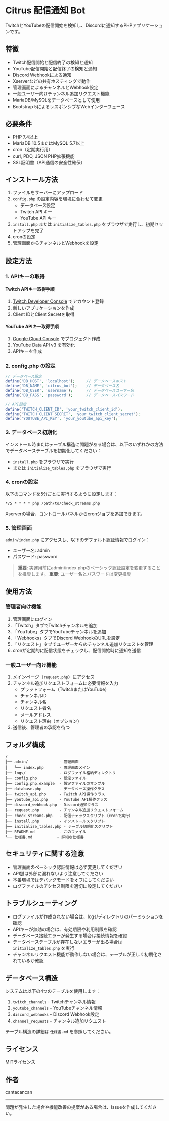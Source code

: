 # Citrus 配信通知 Bot

TwitchとYouTubeの配信開始を検知し、Discordに通知するPHPアプリケーションです。

## 特徴

- Twitch配信開始と配信終了の検知と通知
- YouTube配信開始と配信終了の検知と通知
- Discord Webhookによる通知
- Xserverなどの共有ホスティングで動作
- 管理画面によるチャンネルとWebhook設定
- 一般ユーザー向けチャンネル追加リクエスト機能
- MariaDB/MySQLをデータベースとして使用
- Bootstrap 5によるレスポンシブなWebインターフェース

## 必要条件

- PHP 7.4以上
- MariaDB 10.5またはMySQL 5.7以上
- cron（定期実行用）
- curl, PDO, JSON PHP拡張機能
- SSL証明書（API通信の安全性確保）

## インストール方法

1. ファイルをサーバーにアップロード
2. `config.php` の設定内容を環境に合わせて変更
   - データベース設定
   - Twitch API キー
   - YouTube API キー
3. `install.php` または `initialize_tables.php` をブラウザで実行し、初期セットアップを完了
4. cronの設定
5. 管理画面からチャンネルとWebhookを設定

## 設定方法

### 1. APIキーの取得

#### Twitch APIキー取得手順
1. [Twitch Developer Console](https://dev.twitch.tv/console/apps) でアカウント登録
2. 新しいアプリケーションを作成
3. Client IDとClient Secretを取得

#### YouTube APIキー取得手順
1. [Google Cloud Console](https://console.cloud.google.com/) でプロジェクト作成
2. YouTube Data API v3 を有効化
3. APIキーを作成

### 2. config.php の設定

```php
// データベース設定
define('DB_HOST', 'localhost');     // データベースホスト
define('DB_NAME', 'citrus_bot');    // データベース名
define('DB_USER', 'username');      // データベースユーザー名
define('DB_PASS', 'password');      // データベースパスワード

// API設定
define('TWITCH_CLIENT_ID', 'your_twitch_client_id');
define('TWITCH_CLIENT_SECRET', 'your_twitch_client_secret');
define('YOUTUBE_API_KEY', 'your_youtube_api_key');
```

### 3. データベース初期化

インストール時またはテーブル構造に問題がある場合は、以下のいずれかの方法でデータベーステーブルを初期化してください：

- `install.php` をブラウザで実行
- または `initialize_tables.php` をブラウザで実行

### 4. cronの設定

以下のコマンドを5分ごとに実行するように設定します：

```
*/5 * * * * php /path/to/check_streams.php
```

Xserverの場合、コントロールパネルからcronジョブを追加できます。

### 5. 管理画面

`admin/index.php` にアクセスし、以下のデフォルト認証情報でログイン：

- ユーザー名: admin
- パスワード: password

> **重要**: 実運用前にadmin/index.phpのベーシック認証設定を変更することを推奨します。
> **重要**: ユーザー名とパスワードは変更推奨

## 使用方法

### 管理者向け機能

1. 管理画面にログイン
2. 「Twitch」タブでTwitchチャンネルを追加
3. 「YouTube」タブでYouTubeチャンネルを追加
4. 「Webhooks」タブでDiscord WebhookのURLを設定
5. 「リクエスト」タブでユーザーからのチャンネル追加リクエストを管理
6. cronが定期的に配信状態をチェックし、配信開始時に通知を送信

### 一般ユーザー向け機能

1. メインページ（`request.php`）にアクセス
2. チャンネル追加リクエストフォームに必要情報を入力
   - プラットフォーム（TwitchまたはYouTube）
   - チャンネルID
   - チャンネル名
   - リクエスト者名
   - メールアドレス
   - リクエスト理由（オプション）
3. 送信後、管理者の承認を待つ

## フォルダ構成

```
/
├── admin/              - 管理画面
│   └── index.php       - 管理画面メイン
├── logs/               - ログファイル格納ディレクトリ
├── config.php          - 設定ファイル
├── config.php.example  - 設定ファイルのサンプル
├── database.php        - データベース操作クラス
├── twitch_api.php      - Twitch API操作クラス
├── youtube_api.php     - YouTube API操作クラス
├── discord_webhook.php - Discord通知クラス
├── request.php         - チャンネル追加リクエストフォーム
├── check_streams.php   - 配信チェックスクリプト（cronで実行）
├── install.php         - インストールスクリプト
├── initialize_tables.php - テーブル初期化スクリプト
├── README.md           - このファイル
└── 仕様書.md           - 詳細な仕様書
```

## セキュリティに関する注意

- 管理画面のベーシック認証情報は必ず変更してください
- API鍵は外部に漏れないよう注意してください
- 本番環境ではデバッグモードをオフにしてください
- ログファイルのアクセス制限を適切に設定してください

## トラブルシューティング

- ログファイルが作成されない場合は、logs/ディレクトリのパーミッションを確認
- APIキーが無効の場合は、有効期限や利用制限を確認
- データベース接続エラーが発生する場合は接続情報を確認
- データベーステーブルが存在しないエラーが出る場合は `initialize_tables.php` を実行
- チャンネルリクエスト機能が動作しない場合は、テーブルが正しく初期化されているか確認

## データベース構造

システムは以下の4つのテーブルを使用します：

1. `twitch_channels` - Twitchチャンネル情報
2. `youtube_channels` - YouTubeチャンネル情報
3. `discord_webhooks` - Discord Webhook設定
4. `channel_requests` - チャンネル追加リクエスト

テーブル構造の詳細は `仕様書.md` を参照してください。

## ライセンス

MITライセンス

## 作者

cantacancan

---

問題が発生した場合や機能改善の提案がある場合は、Issueを作成してください。
